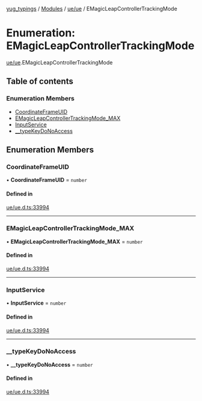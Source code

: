 [yug_typings](../README.md) / [Modules](../modules.md) / [ue/ue](../modules/ue_ue.md) / EMagicLeapControllerTrackingMode

# Enumeration: EMagicLeapControllerTrackingMode

[ue/ue](../modules/ue_ue.md).EMagicLeapControllerTrackingMode

## Table of contents

### Enumeration Members

- [CoordinateFrameUID](ue_ue.EMagicLeapControllerTrackingMode.md#coordinateframeuid)
- [EMagicLeapControllerTrackingMode\_MAX](ue_ue.EMagicLeapControllerTrackingMode.md#emagicleapcontrollertrackingmode_max)
- [InputService](ue_ue.EMagicLeapControllerTrackingMode.md#inputservice)
- [\_\_typeKeyDoNoAccess](ue_ue.EMagicLeapControllerTrackingMode.md#__typekeydonoaccess)

## Enumeration Members

### CoordinateFrameUID

• **CoordinateFrameUID** = `number`

#### Defined in

[ue/ue.d.ts:33994](https://github.com/YugMetaverse/yug_typings/blob/b7d9b19/ue/ue.d.ts#L33994)

___

### EMagicLeapControllerTrackingMode\_MAX

• **EMagicLeapControllerTrackingMode\_MAX** = `number`

#### Defined in

[ue/ue.d.ts:33994](https://github.com/YugMetaverse/yug_typings/blob/b7d9b19/ue/ue.d.ts#L33994)

___

### InputService

• **InputService** = `number`

#### Defined in

[ue/ue.d.ts:33994](https://github.com/YugMetaverse/yug_typings/blob/b7d9b19/ue/ue.d.ts#L33994)

___

### \_\_typeKeyDoNoAccess

• **\_\_typeKeyDoNoAccess** = `number`

#### Defined in

[ue/ue.d.ts:33994](https://github.com/YugMetaverse/yug_typings/blob/b7d9b19/ue/ue.d.ts#L33994)
